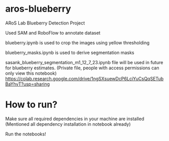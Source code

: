 # aros-blueberry
ARoS Lab Blueberry Detection Project

Used SAM and RoboFlow to annotate dataset

blueberry.ipynb is used to crop the images using yellow thresholding

blueberry_masks.ipynb is used to derive segmentation masks

sasank_blueberry_segmentation_m1_12_7_23.ipynb file will be used in future for blueberry estimates. (Private file, people with access permissions can only view this notebook) https://colab.research.google.com/drive/1ngSXsuewDcP6LciYuCsQqSETubBaYhvT?usp=sharing

# How to run?

Make sure all required dependencies in your machine are installed (Mentioned all dependency installation in notebook already)

Run the notebooks!


